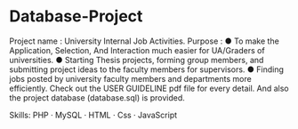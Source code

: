 # Database-Project
Project name : University Internal Job Activities.
Purpose : ● To make the Application, Selection, And Interaction much easier for UA/Graders of universities. ● Starting Thesis projects, forming group members, and submitting project ideas to the faculty members for supervisors. ● Finding jobs posted by university faculty members and departments more efficiently.
Check out the USER GUIDELINE pdf file for every detail. And also the project database (database.sql) is provided.

Skills: PHP · MySQL · HTML · Css · JavaScript

